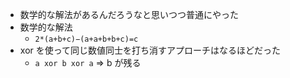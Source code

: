 - 数学的な解法があるんだろうなと思いつつ普通にやった
- 数学的な解法
    - `2*(a+b+c)−(a+a+b+b+c)=c`
- xor を使って同じ数値同士を打ち消すアプローチはなるほどだった
    - `a xor b xor a` => b が残る

